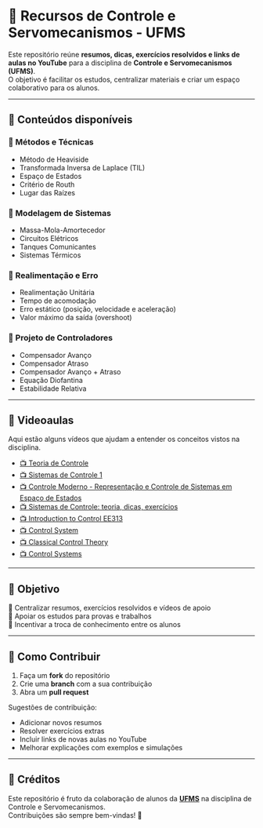 # 📘 Recursos de Controle e Servomecanismos - UFMS

Este repositório reúne **resumos, dicas, exercícios resolvidos e links de aulas no YouTube** para a disciplina de **Controle e Servomecanismos (UFMS)**.  
O objetivo é facilitar os estudos, centralizar materiais e criar um espaço colaborativo para os alunos.  

---

## 📂 Conteúdos disponíveis

### 🔹 Métodos e Técnicas
- Método de Heaviside
- Transformada Inversa de Laplace (TIL)
- Espaço de Estados
- Critério de Routh
- Lugar das Raízes

### 🔹 Modelagem de Sistemas
- Massa-Mola-Amortecedor
- Circuitos Elétricos
- Tanques Comunicantes
- Sistemas Térmicos

### 🔹 Realimentação e Erro
- Realimentação Unitária
- Tempo de acomodação
- Erro estático (posição, velocidade e aceleração)
- Valor máximo da saída (overshoot)

### 🔹 Projeto de Controladores
- Compensador Avanço
- Compensador Atraso
- Compensador Avanço + Atraso
- Equação Diofantina
- Estabilidade Relativa

---

## 🎥 Videoaulas

Aqui estão alguns vídeos que ajudam a entender os conceitos vistos na disciplina.

- [📺 Teoria de Controle](https://youtube.com/playlist?list=PLbUF_YEJ9pVnW2pHl5tXAW0DDoP4U08LN&si=XuLtzGDQ6Quy_Zel)  
- [📺 Sistemas de Controle 1](https://youtube.com/playlist?list=PLcEWEOR2ug-Z5-y2FEdUz0KvKc7QmriTc&si=nGHak9KWSehUdY3u)  
- [📺 Controle Moderno - Representação e Controle de Sistemas em Espaço de Estados](https://www.youtube.com/playlist?list=PLnZKTc3PEaPZJQbZG17SyXV8KyHWkRQ1T)  
- [📺 Sistemas de Controle: teoria, dicas, exercícios](https://www.youtube.com/playlist?list=PLSIvqouOERD1zizfB_cdcDtc_hUmRBpSC)  
- [📺 Introduction to Control EE313](https://youtube.com/playlist?list=PLmK1EnKxphikZ4mmCz2NccSnHZb7v1wV-&si=8pdaZKXaxN0m5Qex)  
- [📺 Control System](https://youtube.com/playlist?list=PLWPirh4EWFpGpH_Rb6Q4iQ6vGGRA6MORZ&si=ZUbr0huVfsW0bQ3-)  
- [📺 Classical Control Theory](https://youtube.com/playlist?list=PLUMWjy5jgHK1NC52DXXrriwihVrYZKqjk&si=Kg-1GeDsWXSKE7X9)  
- [📺 Control Systems](https://www.youtube.com/playlist?list=PLfYdTiQCV_p4YZNJWExM-5_g0fk9bHDL8)

<!-- *(adicione ou substitua com os links que achar mais úteis)*   -->

---

## 🎯 Objetivo
📌 Centralizar resumos, exercícios resolvidos e vídeos de apoio  
📌 Apoiar os estudos para provas e trabalhos  
📌 Incentivar a troca de conhecimento entre os alunos  

---

## 🤝 Como Contribuir
1. Faça um **fork** do repositório  
2. Crie uma **branch** com a sua contribuição  
3. Abra um **pull request**  

Sugestões de contribuição:
- Adicionar novos resumos
- Resolver exercícios extras
- Incluir links de novas aulas no YouTube
- Melhorar explicações com exemplos e simulações

---

## 📎 Créditos
Este repositório é fruto da colaboração de alunos da **[UFMS](https://ufms.br)** na disciplina de Controle e Servomecanismos.  
Contribuições são sempre bem-vindas! 🚀  
